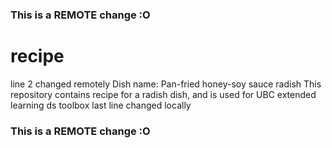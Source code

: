 ### This is a REMOTE change :O
# recipe
line 2 changed remotely Dish name: Pan-fried honey-soy sauce radish 
This repository contains recipe for a radish dish, and is used for UBC extended learning ds toolbox
last line changed locally
### This is a REMOTE change :O
